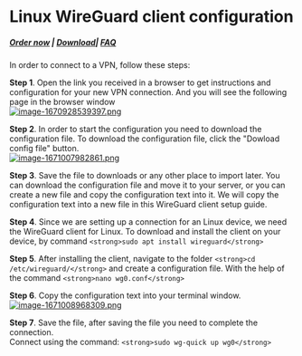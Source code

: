 # Linux WireGuard client configuration

##### [Order now](https://puqcloud.com/index.php?rp=/store/puqvpn) | [Download](https://download.puqcloud.com/cp/puqvpncp/)| [FAQ](https://faq.puqcloud.com)

In order to connect to a VPN, follow these steps:

**Step 1**. Open the link you received in a browser to get instructions and configuration for your new VPN connection. And you will see the following page in the browser window  
    [![image-1670928539397.png](https://doc.puq.info/uploads/images/gallery/2022-12/scaled-1680-/image-1670928539397.png)](https://doc.puq.info/uploads/images/gallery/2022-12/image-1670928539397.png)
    
**Step 2**. In order to start the configuration you need to download the configuration file. To download the configuration file, click the "Dowload config file" button.  
    [![image-1671007982861.png](https://doc.puq.info/uploads/images/gallery/2022-12/scaled-1680-/image-1671007982861.png)](https://doc.puq.info/uploads/images/gallery/2022-12/image-1671007982861.png)
    
**Step 3**. Save the file to downloads or any other place to import later. You can download the configuration file and move it to your server, or you can create a new file and copy the configuration text into it. We will copy the configuration text into a new file in this WireGuard client setup guide.

**Step 4**. Since we are setting up a connection for an Linux device, we need the WireGuard client for Linux. To download and install the client on your device, by command `<strong>sudo apt install wireguard</strong>`

**Step 5**. After installing the client, navigate to the folder `<strong>cd /etc/wireguard/</strong>` and create a configuration file. With the help of the command `<strong>nano wg0.conf</strong>`

**Step 6**. Copy the configuration text into your terminal window.  
    [![image-1671008968309.png](https://doc.puq.info/uploads/images/gallery/2022-12/scaled-1680-/image-1671008968309.png)](https://doc.puq.info/uploads/images/gallery/2022-12/image-1671008968309.png)
    
**Step 7**. Save the file, after saving the file you need to complete the connection.   
    Connect using the command: `<strong>sudo wg-quick up wg0</strong>`
